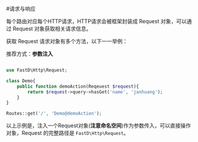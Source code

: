 #请求与响应

每个路由对应每个HTTP请求，HTTP请求会被框架封装成 Request 对象，可以通过 Request 对象获取相关请求信息。

获取 Request 请求对象有多个方法，以下一一举例：

推荐方式：**参数注入**

```php

use FastD\Http\Request;

class Demo{
    public function demoAction(Reqeuest $request){
        return $request->query->hasGet('name', 'janhuang');
    }
}

Routes::get('/', 'Demo@demoAction');
```

以上示例是，注入一个Request对象(**注意命名空间**)作为参数传入，可以直接操作对象，Request 的完整路径是 `FastD\Http\Request`。


